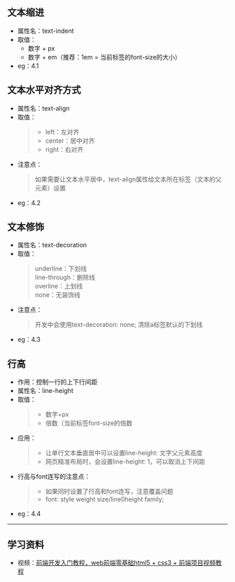 ## 文本缩进  

- 属性名：text-indent  
- 取值：  
    - 数字 + px  
    - 数字 + em（推荐：1em = 当前标签的font-size的大小）
- eg：4.1  

## 文本水平对齐方式  

- 属性名：text-align  
- 取值：  
    > - left：左对齐  
    > - center：居中对齐  
    > - right：右对齐  
- 注意点：  
    > 如果需要让文本水平居中，text-align属性给文本所在标签（文本的父元素）设置  
- eg：4.2  

## 文本修饰  

- 属性名：text-decoration  
- 取值：  
    > underline：下划线  
    > line-through：删除线  
    > overline：上划线  
    > none：无装饰线  
- 注意点：  
    > 开发中会使用text-decoration: none; 清除a标签默认的下划线  
- eg：4.3  

## 行高  

- 作用：控制一行的上下行间距  
- 属性名：line-height  
- 取值：  
    > - 数字+px  
    > - 倍数（当前标签font-size的倍数  
- 应用：   
    > - 让单行文本垂直居中可以设置line-height: 文字父元素高度  
    > - 网页精准布局时，会设置line-height: 1，可以取消上下间距  
- 行高与font连写的注意点：  
    > - 如果同时设置了行高和font连写，注意覆盖问题  
    > - font: style weight size/line0height family;  
- eg：4.4

---  

## 学习资料

- 视频：<a href="https://www.bilibili.com/video/BV1Kg411T7t9?spm_id_from=333.788.player.switch&vd_source=0af3f3aee70186db0ff8b48dc6b2a415&p=55">前端开发入门教程，web前端零基础html5 + css3 + 前端项目视频教程</a>
